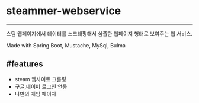# steammer-webservice
----------------
스팀 웹페이지에서 데이터를 스크래핑해서 심플한 웹페이지 형태로 보여주는 웹 서비스.

Made with Spring Boot, Mustache, MySql, Bulma

#features
----------------
 - steam 웹사이트 크롤링
 - 구글,네이버 로그인 연동
 - 나만의 게임 페이지

